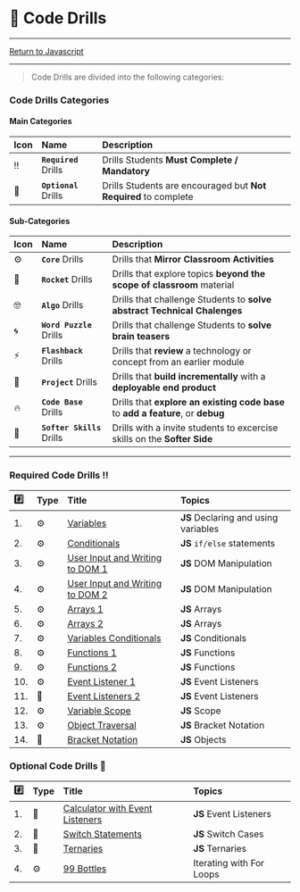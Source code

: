 # :dart: Code Drills

<hr> 

[Return to Javascript](../../../README.md#javascript)

<hr>

> Code Drills are divided into the following categories: 

### Code Drills Categories

#### **Main Categories**

| Icon | Name | Description |
|:--|:--|:--|
| :bangbang:  | **`Required`** Drills  | Drills Students **Must Complete / Mandatory** |
| :diamond_shape_with_a_dot_inside:  | **`Optional`** Drills  | Drills Students are encouraged but **Not Required** to complete |

#### **Sub-Categories**

| Icon | Name | Description |
|:--|:--|:--|
| :gear:  | **`Core`** Drills  | Drills that **Mirror Classroom Activities**|
| :rocket:  | **`Rocket`** Drills  | Drills that explore topics **beyond the scope of classroom** material  |
| :nerd_face: | **`Algo`** Drills  | Drills that challenge Students to **solve abstract Technical Chalenges** |
| :cyclone: | **`Word Puzzle`** Drills  | Drills that challenge Students to **solve brain teasers**  |
|  :zap: | **`Flashback`** Drills  | Drills that **review** a technology or concept from an earlier module  |
| :triangular_flag_on_post: | **`Project`** Drills  | Drills that **build incrementally** with a **deployable end product** |
| :fire:  | **`Code Base`** Drills  | Drills that **explore an existing code base** to **add a feature**, or **debug** |
| :radio_button: | **`Softer Skills`** Drills  | Drills with a invite students to excercise skills on the **Softer Side** |

<hr> 

### Required Code Drills :bangbang:

| :hash: | Type | Title | Topics|
| :-- | :-- | :-- |:-- |
| 1. | :gear: | [Variables](./00-required-code-drills/01-core-js-variables) | **JS** Declaring and using variables
| 2. | :gear: | [Conditionals](./00-required-code-drills/02-core-js-conditionals) | **JS**  `if/else` statements
| 3. | :gear: | [User Input and Writing to DOM 1](./00-required-code-drills/03-core-js-user-input-and-dom-1) | **JS** DOM Manipulation
| 4. | :gear: | [User Input and Writing to DOM 2](./00-required-code-drills/04-core-js-user-input-and-dom-2) | **JS**  DOM Manipulation
| 5. | :gear: | [Arrays 1](./00-required-code-drills/05-core-js-arrays-1) | **JS** Arrays
| 6. | :gear: | [Arrays 2](./00-required-code-drills/06-core-js-arrays-2) | **JS**  Arrays
| 7. | :gear: | [Variables Conditionals](./00-required-code-drills/07-flash-variables-conditionals) | **JS** Conditionals
| 8. | :gear: | [Functions 1](./00-required-code-drills/08-core-js-functions-1) | **JS** Functions
| 9. | :gear: | [Functions 2](./00-required-code-drills/09-core-js-functions-2) | **JS** Functions
| 10. | :gear: | [Event Listener 1](./00-required-code-drills/10-proj-js-event-listener-1) | **JS** Event Listeners
| 11. | :triangular_flag_on_post: | [Event Listeners 2](./00-required-code-drills/11-proj-js-event-listener-2) | **JS** Event Listeners
| 12. | :gear: | [Variable Scope](./00-required-code-drills/12-core-js-variable-scope) | **JS** Scope
| 13. | :gear: | [Object Traversal](./00-required-code-drills/13-rock-js-object-traversal) | **JS** Bracket Notation
| 14. | :rocket: | [Bracket Notation](./00-required-code-drills/14-core-js-bracket-notation) | **JS** Objects

###  Optional Code Drills :diamond_shape_with_a_dot_inside:

| :hash: | Type | Title | Topics|
| :-- | :-- | :-- |:-- |
| 1. | :triangular_flag_on_post: | [Calculator with Event Listeners](./01-optional-code-drills/01-proj-js-calculator) | **JS** Event Listeners
| 2. | :rocket: | [Switch Statements](./01-optional-code-drills/02-rock-js-switch-statements) | **JS** Switch Cases
| 3. | :rocket: | [Ternaries](./01-optional-code-drills/03-rock-js-ternaries) | **JS** Ternaries
| 4. | :gear: | [99 Bottles](./01-optional-code-drills/04-99-bottles) | Iterating with For Loops

